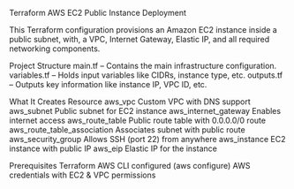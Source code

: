 Terraform AWS EC2 Public Instance Deployment 

This Terraform configuration provisions an Amazon EC2 instance inside a public subnet, with, a VPC, Internet Gateway, Elastic IP, and all required networking components.



Project Structure
main.tf – Contains the main infrastructure configuration. 
variables.tf – Holds input variables like CIDRs, instance type, etc. 
outputs.tf – Outputs key information like instance IP, VPC ID, etc.


What It Creates
Resource
aws_vpc Custom VPC with DNS support
aws_subnet Public subnet for EC2 instance 
aws_internet_gateway Enables internet access 
aws_route_table Public route table with 0.0.0.0/0 route aws_route_table_association Associates subnet with public route aws_security_group Allows SSH (port 22) from anywhere 
aws_instance EC2 instance with public IP 
aws_eip Elastic IP for the instance


Prerequisites
Terraform 
AWS CLI configured (aws configure) 
AWS credentials with EC2 & VPC permissions

